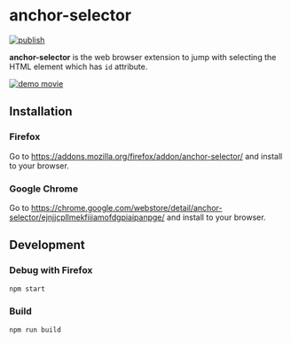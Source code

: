 # anchor-selector

[![publish](https://github.com/bgpat/anchor-selector/actions/workflows/publish.yml/badge.svg)](https://github.com/bgpat/anchor-selector/actions/workflows/publish.yml)

**anchor-selector** is the web browser extension to jump with selecting the HTML element which has `id` attribute.

[![demo movie](http://img.youtube.com/vi/FfGpJnQZBbI/0.jpg)](https://youtu.be/FfGpJnQZBbI?si=r4g3nFtivvrA_OBh)

## Installation

### Firefox

Go to https://addons.mozilla.org/firefox/addon/anchor-selector/ and install to your browser.

### Google Chrome

Go to https://chrome.google.com/webstore/detail/anchor-selector/ejnjjcpllmekfiiiamofdgpiaipanpge/ and install to your browser.

## Development

### Debug with Firefox

```bash
npm start
```

### Build

```bash
npm run build
```
